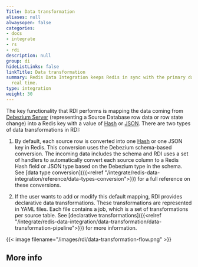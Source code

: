 ```yaml
---
Title: Data transformation
aliases: null
alwaysopen: false
categories:
- docs
- integrate
- rs
- rdi
description: null
group: di
hideListLinks: false
linkTitle: Data transformation
summary: Redis Data Integration keeps Redis in sync with the primary database in near
  real time.
type: integration
weight: 30
---
```


The key functionality that RDI performs is mapping the data coming from [Debezium Server](https://debezium.io/documentation/reference/stable/operations/debezium-server.html) (representing a Source Database row data or row state change) into a Redis key with a value of [Hash](https://redis.io/docs/data-types/hashes/) or [JSON](https://redis.io/docs/stack/json/).
There are two types of data transformations in RDI:

1. By default, each source row is converted into one [Hash](https://redis.io/docs/data-types/hashes/) or one JSON key in Redis.
  This conversion uses the Debezium schema-based conversion. The incoming data includes the schema and RDI uses a set of handlers to automatically convert each source column to a Redis Hash field or JSON type based on the Debezium type in the schema. See [data type conversion]({{<relref "/integrate/redis-data-integration/reference/data-types-conversion">}}) for a full reference on these conversions.

1. If the user wants to add or modify this default mapping, RDI provides declarative data transformations. These transformations are represented in YAML files. Each file contains a job, which is a set of transformations per source table. See [declarative transformations]({{<relref "/integrate/redis-data-integration/data-transformation/data-transformation-pipeline">}}) for more information.

{{< image filename="/images/rdi/data-transformation-flow.png" >}}

## More info

